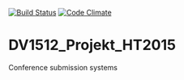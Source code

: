 
[![Build Status](https://travis-ci.org/RosanderOliver/DV1512_Projekt_HT2015.svg?branch=master)](https://travis-ci.org/RosanderOliver/DV1512_Projekt_HT2015)
[![Code Climate](https://codeclimate.com/repos/565588c5f98686005f01058a/badges/a82d2e827d247a8dde6f/gpa.svg)](https://codeclimate.com/repos/565588c5f98686005f01058a/feed)

# DV1512_Projekt_HT2015
Conference submission systems
